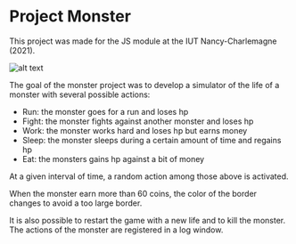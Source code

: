 # Project Monster

This project was made for the JS module at the IUT Nancy-Charlemagne (2021).

![alt text](https://zupimages.net/up/21/16/u8fb.png "Global interface of the game")

The goal of the monster project was to develop a simulator of the life of a monster with several possible actions:
* Run: the monster goes for a run and loses hp
* Fight: the monster fights against another monster and loses hp
* Work: the monster works hard and loses hp but earns money
* Sleep: the monster sleeps during a certain amount of time and regains hp
* Eat: the monsters gains hp against a bit of money

At a given interval of time, a random action among those above is activated.

When the monster earn more than 60 coins, the color of the border changes to avoid a too large border.

It is also possible to restart the game with a new life and to kill the monster. The actions of the monster are registered in a log window.
